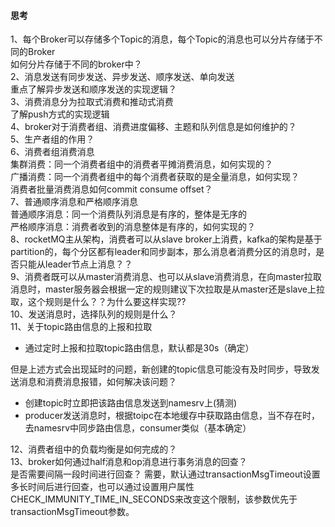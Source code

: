 #### 思考
1、每个Broker可以存储多个Topic的消息，每个Topic的消息也可以分片存储于不同的Broker  
如何分片存储于不同的broker中？  
2、消息发送有同步发送、异步发送、顺序发送、单向发送  
重点了解异步发送和顺序发送的实现逻辑？  
3、消费消息分为拉取式消费和推动式消费  
了解push方式的实现逻辑  
4、broker对于消费者组、消费进度偏移、主题和队列信息是如何维护的？  
5、生产者组的作用？  
6、消费者组消费消息  
集群消费：同一个消费者组中的消费者平摊消费消息，如何实现的？  
广播消费：同一个消费者组中的每个消费者获取的是全量消息，如何实现？  
消费者批量消费消息如何commit consume offset？  
7、普通顺序消息和严格顺序消息  
普通顺序消息：同一个消费队列消息是有序的，整体是无序的  
严格顺序消息：消费者收到的消息整体是有序的，如何实现的？  
8、rocketMQ主从架构，消费者可以从slave broker上消费，kafka的架构是基于partition的，每个分区都有leader和同步副本，那么消息者消费分区的消息时，是否只能从leader节点上消息？？  
9、消费者既可以从master消费消息、也可以从slave消费消息，在向master拉取消息时，master服务器会根据一定的规则建议下次拉取是从master还是slave上拉取，这个规则是什么？？为什么要这样实现??  
10、发送消息时，选择队列的规则是什么？  
11、关于topic路由信息的上报和拉取  
- 通过定时上报和拉取topic路由信息，默认都是30s（确定）    

但是上述方式会出现延时的问题，新创建的topic信息可能没有及时同步，导致发送消息和消费消息报错，如何解决该问题？
- 创建topic时立即把该路由信息发送到namesrv上(猜测)  
- producer发送消息时，根据toipc在本地缓存中获取路由信息，当不存在时，去namesrv中同步路由信息，consumer类似（基本确定）  

12、消费者组中的负载均衡是如何完成的？  
13、broker如何通过half消息和op消息进行事务消息的回查？  
是否需要间隔一段时间进行回查？ 需要，默认通过transactionMsgTimeout设置多长时间后进行回查，也可以通过设置用户属性CHECK_IMMUNITY_TIME_IN_SECONDS来改变这个限制，该参数优先于transactionMsgTimeout参数。    



